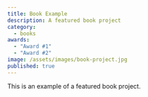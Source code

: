 ```yaml
---
title: Book Example
description: A featured book project
category:
  - books
awards:
  - "Award #1"
  - "Award #2"
image: /assets/images/book-project.jpg
published: true
---
```

This is an example of a featured book project.
